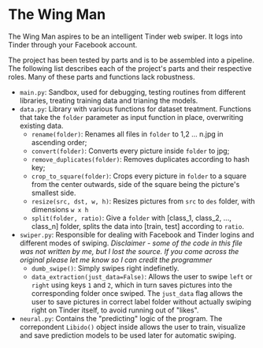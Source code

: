 # The Wing Man

The Wing Man aspires to be an intelligent Tinder web swiper. It logs into Tinder through your Facebook account.

The project has been tested by parts and is to be assembled into a pipeline.
The following list describes each of the project's parts and their respective roles.
Many of these parts and functions lack robustness.

- `main.py`: Sandbox, used for debugging, testing routines from different libraries, treating training data and trianing the models.
- `data.py`: Library with various functions for dataset treatment. Functions that take the `folder` parameter as input function in place, overwriting existing data.
  - `rename(folder)`: Renames all files in `folder` to 1,2 ... n.jpg in ascending order;
  - `convert(folder)`: Converts every picture inside `folder` to jpg;
  - `remove_duplicates(folder)`: Removes duplicates according to hash key;
  - `crop_to_square(folder)`: Crops every picture in `folder` to a square from the center outwards, side of the square being the picture's smallest side.
  - `resize(src, dst, w, h)`: Resizes pictures from `src` to `des` folder, with dimensions `w x h`
  - `split(folder, ratio)`: Give a `folder` with [class_1, class_2, ..., class_n] folder, splits the data into [train, test] according to `ratio`.
- `swiper.py`: Responsible for dealing with Facebook and Tinder logins and different modes of swiping.
_Disclaimer - some of the code in this file was not written by me, but I lost the source. If you come across the original please let me know so I can credit the programmer_
  - `dumb_swipe()`: Simply swipes right indefinetly.
  - `data_extraction(just_data=False)`: Allows the user to swipe `left` or `right` using keys `1` and `2`, which in turn saves pictures into the corresponding folder once swiped. The `just_data` flag allows the user to save pictures in correct label folder without actually swiping right on Tinder itself, to avoid running out of "likes".
- `neural.py`: Contains the "predicting" logic of the program. The correpondent `Libido()` object inside allows the user to train, visualize and save prediction models to be used later for automatic swiping.
